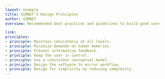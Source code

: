 ```yaml
---
layout: example
title: XIMNET'S Design Principles
author: XIMNET
overview: Recommended best practices and guidelines to build good user interfaces

link:
principles:
- principle: Maintain consistency at all levels.
- principle: Minimize demands on human memories.
- principle: Present informative feedback.
- principle: Keep the user in control.
- principle: Use a consistent conceptual model.
- principle: Design the software to mirror workflow.
- principle: Design for simplicity by reducing complexity.
---
```


